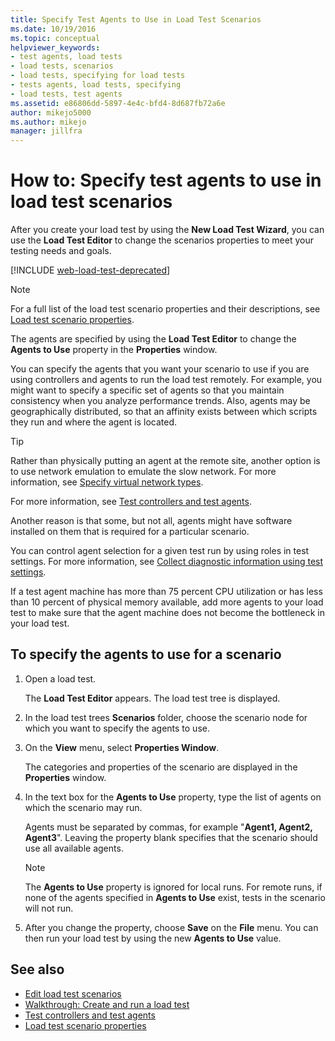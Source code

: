 ```yaml
---
title: Specify Test Agents to Use in Load Test Scenarios
ms.date: 10/19/2016
ms.topic: conceptual
helpviewer_keywords:
- test agents, load tests
- load tests, scenarios
- load tests, specifying for load tests
- tests agents, load tests, specifying
- load tests, test agents
ms.assetid: e86806dd-5897-4e4c-bfd4-8d687fb72a6e
author: mikejo5000
ms.author: mikejo
manager: jillfra
---
```

# How to: Specify test agents to use in load test scenarios

After you create your load test by using the **New Load Test Wizard**, you can use the **Load Test Editor** to change the scenarios properties to meet your testing needs and goals.

[!INCLUDE [web-load-test-deprecated](includes/web-load-test-deprecated.md)]

> [!NOTE]
> For a full list of the load test scenario properties and their descriptions, see [Load test scenario properties](../test/load-test-scenario-properties.md).

The agents are specified by using the **Load Test Editor** to change the **Agents to Use** property in the **Properties** window.

You can specify the agents that you want your scenario to use if you are using controllers and agents to run the load test remotely. For example, you might want to specify a specific set of agents so that you maintain consistency when you analyze performance trends. Also, agents may be geographically distributed, so that an affinity exists between which scripts they run and where the agent is located.

> [!TIP]
> Rather than physically putting an agent at the remote site, another option is to use network emulation to emulate the slow network. For more information, see [Specify virtual network types](../test/specify-virtual-network-types-in-a-load-test-scenario.md).

For more information, see  [Test controllers and test agents](configure-test-agents-and-controllers-for-load-tests.md).

Another reason is that some, but not all, agents might have software installed on them that is required for a particular scenario.

You can control agent selection for a given test run by using roles in test settings. For more information, see  [Collect diagnostic information using test settings](../test/collect-diagnostic-information-using-test-settings.md).

If a test agent machine has more than 75 percent CPU utilization or has less than 10 percent of physical memory available, add more agents to your load test to make sure that the agent machine does not become the bottleneck in your load test.

## To specify the agents to use for a scenario

1. Open a load test.

     The **Load Test Editor** appears. The load test tree is displayed.

2. In the load test trees **Scenarios** folder, choose the scenario node for which you want to specify the agents to use.

3. On the **View** menu, select **Properties Window**.

     The categories and properties of the scenario are displayed in the **Properties** window.

4. In the text box for the **Agents to Use** property, type the list of agents on which the scenario may run.

     Agents must be separated by commas, for example "**Agent1, Agent2, Agent3**". Leaving the property blank specifies that the scenario should use all available agents.

    > [!NOTE]
    > The **Agents to Use** property is ignored for local runs. For remote runs, if none of the agents specified in **Agents to Use** exist, tests in the scenario will not run.

5. After you change the property, choose **Save** on the **File** menu. You can then run your load test by using the new **Agents to Use** value.

## See also

- [Edit load test scenarios](../test/edit-load-test-scenarios.md)
- [Walkthrough: Create and run a load test](../test/walkthrough-create-and-run-a-load-test.md)
- [Test controllers and test agents](configure-test-agents-and-controllers-for-load-tests.md)
- [Load test scenario properties](../test/load-test-scenario-properties.md)
